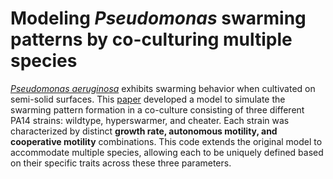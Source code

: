 # Modeling *Pseudomonas* swarming patterns by co-culturing multiple species

[*Pseudomonas aeruginosa*](https://en.wikipedia.org/wiki/Pseudomonas_aeruginosa) exhibits swarming behavior when cultivated on semi-solid surfaces. This [paper](https://www.nature.com/articles/s41564-024-01627-8) developed a model to simulate the swarming pattern formation in a co-culture consisting of three different PA14 strains: wildtype, hyperswarmer, and cheater. Each strain was characterized by distinct **growth rate, autonomous motility, and cooperative motility** combinations. This code extends the original model to accommodate multiple species, allowing each to be uniquely defined based on their specific traits across these three parameters.







